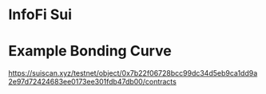 # InfoFi Sui

# Example Bonding Curve
https://suiscan.xyz/testnet/object/0x7b22f06728bcc99dc34d5eb9ca1dd9a2e97d72424683ee0173ee301fdb47db00/contracts
